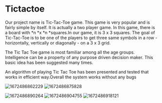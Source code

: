 # Tictactoe

Our project name is Tic-Tac-Toe game. This game is very popular and is fairly simple by itself. It is actually a two player game. In this game, there is a board with *n *x *n *squares.In our game, it is 3 x 3 squares. The goal of Tic-Tac-Toe is to be one of the
players to get three same symbols in a row - horizontally, vertically or diagonally - on a 3 x 3 grid.

The Tic Tac Toe game is most familiar among all the age groups.
Intelligence can be a property of any purpose driven decision maker. This basic
idea has been suggested many times.

An algorithm of playing Tic Tac Toe has been presented and tested that
works in efficient way.Overall the system works without any bugs

![1672486862229](image/readme/1672486862229.jpg)   ![1672486875828](image/readme/1672486875828.png)


![1672486890264](image/readme/1672486890264.jpg)   ![1672486904755](image/readme/1672486904755.png)  ![1672486918121](image/readme/1672486918121.png)
